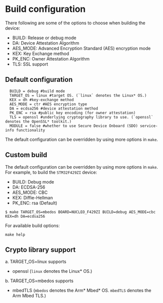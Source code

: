 # Build configuration
There following are some of the options to choose when building the device:
- BUILD: Release or debug mode
- DA: Device Attestation Algorithm
- AES_MODE: Advanced Encryption Standard (AES) encryption mode
- KEX: Key Exchange method
- PK_ENC: Owner Attestation Algorithm
- TLS: SSL support

## Default configuration

```shell
  BUILD = debug #build mode
  TARGET_OS = linux #target OS. (`linux` denotes the Linux* OS.)
  KEX = dh #key-exchange method
  AES_MODE = ctr #AES encryption type
  DA = ecdsa256 #device attestation method
  PK_ENC = rsa #public key encoding (for owner attestation)
  TLS = openssl #underlying cryptography library to use. (`openssl` denotes the OpenSSL* toolkit.)
  MODULE = false #whether to use Secure Device Onboard (SDO) service-info functionality
```
The default configuration can be overridden by using more options in `make`.<br>

## Custom build
The default configuration can be overridden by using more options in `make`.<br>
For example, to build the `STM32F429ZI` device:
- BUILD: Debug mode
- DA: ECDSA-256
- AES_MODE: CBC
- KEX: Diffie-Hellman
- PK_ENC: rsa (Default)
```shell
$ make TARGET_OS=mbedos BOARD=NUCLEO_F429ZI BUILD=debug AES_MODE=cbc KEX=dh DA=ecdsa256
```

For available build options:
```shell
make help
```

## Crypto library support
a. TARGET_OS=linux supports
   - openssl
(`linux` denotes the Linux* OS.)

b. TARGET_OS=mbedos supports
   - mbedTLS
(`mbedos` denotes the Arm* Mbed* OS.
`mbedTLS` denotes the Arm Mbed TLS.)



